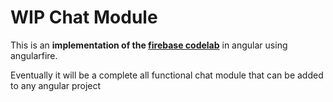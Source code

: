 # WIP Chat Module

This is an **implementation of the [firebase codelab](https://firebase.google.com/codelabs/firebase-web)** in angular using angularfire.

Eventually it will be a complete all functional chat module that can be added to any angular project
